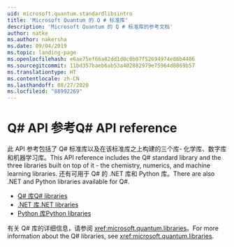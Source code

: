 ```yaml
---
uid: microsoft.quantum.standardlibsintro
title: 'Microsoft Quantum 的 Q # 标准库'
description: 'Microsoft Quantum 的 Q # 标准库的参考文档'
author: natke
ms.author: nakersha
ms.date: 09/04/2019
ms.topic: landing-page
ms.openlocfilehash: e6ae75ef66a82dd1d0c0b07f52694974e86b4406
ms.sourcegitcommit: 11bd357baeb6ab53a402882979e75964d0869b57
ms.translationtype: HT
ms.contentlocale: zh-CN
ms.lasthandoff: 08/27/2020
ms.locfileid: "88992269"
---
```

# <a name="q-api-reference"></a><span data-ttu-id="cbc6c-103">Q# API 参考</span><span class="sxs-lookup"><span data-stu-id="cbc6c-103">Q# API reference</span></span> #

<span data-ttu-id="cbc6c-104">此 API 参考包括了 Q# 标准库以及在该标准库之上构建的三个库- 化学库、数字库和机器学习库。</span><span class="sxs-lookup"><span data-stu-id="cbc6c-104">This API reference includes the Q# standard library and the three libraries built on top of it - the chemistry, numerics, and machine learning libraries.</span></span> <span data-ttu-id="cbc6c-105">还有可用于 Q# 的 .NET 库和 Python 库。</span><span class="sxs-lookup"><span data-stu-id="cbc6c-105">There are also .NET and Python libraries available for Q#.</span></span>

- [<span data-ttu-id="cbc6c-106">Q# 库</span><span class="sxs-lookup"><span data-stu-id="cbc6c-106">Q# libraries</span></span>](xref:microsoft.quantum.qsharplibintro)
- [<span data-ttu-id="cbc6c-107">.NET 库</span><span class="sxs-lookup"><span data-stu-id="cbc6c-107">.NET libraries</span></span>](xref:microsoft.quantum.dotnetlibsintro)
- [<span data-ttu-id="cbc6c-108">Python 库</span><span class="sxs-lookup"><span data-stu-id="cbc6c-108">Python libraries</span></span>](https://docs.microsoft.com/python/qsharp-core/qsharp)

<span data-ttu-id="cbc6c-109">有关 Q# 库的详细信息，请参阅 <xref:microsoft.quantum.libraries>。</span><span class="sxs-lookup"><span data-stu-id="cbc6c-109">For more information about the Q# libraries, see <xref:microsoft.quantum.libraries>.</span></span>
